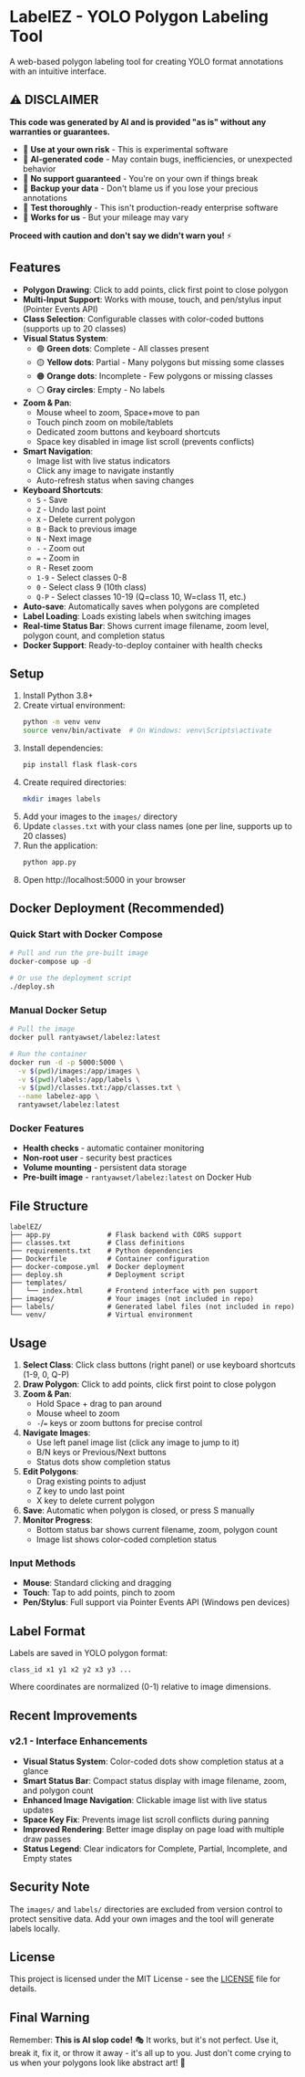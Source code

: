 # LabelEZ - YOLO Polygon Labeling Tool

A web-based polygon labeling tool for creating YOLO format annotations with an intuitive interface.

## ⚠️ DISCLAIMER

**This code was generated by AI and is provided "as is" without any warranties or guarantees.**

- 🚨 **Use at your own risk** - This is experimental software
- 🤖 **AI-generated code** - May contain bugs, inefficiencies, or unexpected behavior
- 🔧 **No support guaranteed** - You're on your own if things break
- 💾 **Backup your data** - Don't blame us if you lose your precious annotations
- 🧪 **Test thoroughly** - This isn't production-ready enterprise software
- 🎯 **Works for us** - But your mileage may vary

**Proceed with caution and don't say we didn't warn you!** ⚡

## Features

- **Polygon Drawing**: Click to add points, click first point to close polygon
- **Multi-Input Support**: Works with mouse, touch, and pen/stylus input (Pointer Events API)
- **Class Selection**: Configurable classes with color-coded buttons (supports up to 20 classes)
- **Visual Status System**:
  - 🟢 **Green dots**: Complete - All classes present
  - 🟡 **Yellow dots**: Partial - Many polygons but missing some classes
  - 🟠 **Orange dots**: Incomplete - Few polygons or missing classes
  - ⚪ **Gray circles**: Empty - No labels
- **Zoom & Pan**: 
  - Mouse wheel to zoom, Space+move to pan
  - Touch pinch zoom on mobile/tablets
  - Dedicated zoom buttons and keyboard shortcuts
  - Space key disabled in image list scroll (prevents conflicts)
- **Smart Navigation**: 
  - Image list with live status indicators
  - Click any image to navigate instantly
  - Auto-refresh status when saving changes
- **Keyboard Shortcuts**: 
  - `S` - Save
  - `Z` - Undo last point
  - `X` - Delete current polygon
  - `B` - Back to previous image
  - `N` - Next image
  - `-` - Zoom out
  - `=` - Zoom in
  - `R` - Reset zoom
  - `1-9` - Select classes 0-8
  - `0` - Select class 9 (10th class)
  - `Q-P` - Select classes 10-19 (Q=class 10, W=class 11, etc.)
- **Auto-save**: Automatically saves when polygons are completed
- **Label Loading**: Loads existing labels when switching images
- **Real-time Status Bar**: Shows current image filename, zoom level, polygon count, and completion status
- **Docker Support**: Ready-to-deploy container with health checks

## Setup

1. Install Python 3.8+
2. Create virtual environment:
   ```bash
   python -m venv venv
   source venv/bin/activate  # On Windows: venv\Scripts\activate
   ```
3. Install dependencies:
   ```bash
   pip install flask flask-cors
   ```
4. Create required directories:
   ```bash
   mkdir images labels
   ```
5. Add your images to the `images/` directory
6. Update `classes.txt` with your class names (one per line, supports up to 20 classes)
7. Run the application:
   ```bash
   python app.py
   ```
8. Open http://localhost:5000 in your browser

## Docker Deployment (Recommended)

### Quick Start with Docker Compose
```bash
# Pull and run the pre-built image
docker-compose up -d

# Or use the deployment script
./deploy.sh
```

### Manual Docker Setup
```bash
# Pull the image
docker pull rantyawset/labelez:latest

# Run the container
docker run -d -p 5000:5000 \
  -v $(pwd)/images:/app/images \
  -v $(pwd)/labels:/app/labels \
  -v $(pwd)/classes.txt:/app/classes.txt \
  --name labelez-app \
  rantyawset/labelez:latest
```

### Docker Features
- **Health checks** - automatic container monitoring
- **Non-root user** - security best practices
- **Volume mounting** - persistent data storage
- **Pre-built image** - `rantyawset/labelez:latest` on Docker Hub

## File Structure

```
labelEZ/
├── app.py              # Flask backend with CORS support
├── classes.txt         # Class definitions
├── requirements.txt    # Python dependencies
├── Dockerfile          # Container configuration
├── docker-compose.yml  # Docker deployment
├── deploy.sh           # Deployment script
├── templates/
│   └── index.html      # Frontend interface with pen support
├── images/             # Your images (not included in repo)
├── labels/             # Generated label files (not included in repo)
└── venv/               # Virtual environment
```

## Usage

1. **Select Class**: Click class buttons (right panel) or use keyboard shortcuts (1-9, 0, Q-P)
2. **Draw Polygon**: Click to add points, click first point to close polygon
3. **Zoom & Pan**: 
   - Hold Space + drag to pan around
   - Mouse wheel to zoom
   - `-`/`=` keys or zoom buttons for precise control
4. **Navigate Images**: 
   - Use left panel image list (click any image to jump to it)
   - B/N keys or Previous/Next buttons
   - Status dots show completion status
5. **Edit Polygons**: 
   - Drag existing points to adjust
   - Z key to undo last point
   - X key to delete current polygon
6. **Save**: Automatic when polygon is closed, or press S manually
7. **Monitor Progress**: 
   - Bottom status bar shows current filename, zoom, polygon count
   - Image list shows color-coded completion status

### Input Methods
- **Mouse**: Standard clicking and dragging
- **Touch**: Tap to add points, pinch to zoom
- **Pen/Stylus**: Full support via Pointer Events API (Windows pen devices)

## Label Format

Labels are saved in YOLO polygon format:
```
class_id x1 y1 x2 y2 x3 y3 ...
```

Where coordinates are normalized (0-1) relative to image dimensions.

## Recent Improvements

### v2.1 - Interface Enhancements
- **Visual Status System**: Color-coded dots show completion status at a glance
- **Smart Status Bar**: Compact status display with image filename, zoom, and polygon count  
- **Enhanced Image Navigation**: Clickable image list with live status updates
- **Space Key Fix**: Prevents image list scroll conflicts during panning
- **Improved Rendering**: Better image display on page load with multiple draw passes
- **Status Legend**: Clear indicators for Complete, Partial, Incomplete, and Empty states

## Security Note

The `images/` and `labels/` directories are excluded from version control to protect sensitive data. Add your own images and the tool will generate labels locally.

## License

This project is licensed under the MIT License - see the [LICENSE](LICENSE) file for details.

## Final Warning

Remember: **This is AI slop code!** 🎭 It works, but it's not perfect. Use it, break it, fix it, or throw it away - it's all up to you. Just don't come crying to us when your polygons look like abstract art! 🎨
